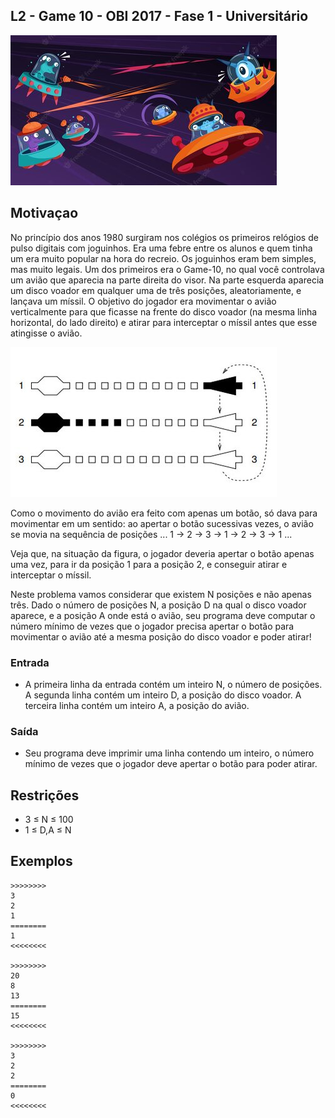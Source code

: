## L2 - Game 10 - OBI 2017 - Fase 1 - Universitário

![]( cover.jpg)

[](solver.c)
## Motivaçao

No princípio dos anos 1980 surgiram nos colégios os primeiros relógios de pulso digitais com joguinhos. Era uma febre entre os alunos e quem tinha um era muito popular na hora do recreio. Os joguinhos eram bem simples, mas muito legais. Um dos primeiros era o Game-10, no qual você controlava um avião que aparecia na parte direita do visor. Na parte esquerda aparecia um disco voador em qualquer uma de três posições, aleatoriamente, e lançava um míssil. O objetivo do jogador era movimentar o avião verticalmente para que ficasse na frente do disco voador (na mesma linha horizontal, do lado direito) e atirar para interceptar o míssil antes que esse atingisse o avião.

![](__figura.jpg)

Como o movimento do avião era feito com apenas um botão, só dava para movimentar em um sentido: ao apertar o botão sucessivas vezes, o avião se movia na sequência de posições ... 1 → 2 → 3 → 1 → 2 → 3 → 1 ...

Veja que, na situação da figura, o jogador deveria apertar o botão apenas uma vez, para ir da posição 1 para a posição 2, e conseguir atirar e interceptar o míssil.

Neste problema vamos considerar que existem N posições e não apenas três. Dado o número de posições N, a posição D na qual o disco voador aparece, e a posição A onde está o avião, seu programa deve computar o número mínimo de vezes que o jogador precisa apertar o botão para movimentar o avião até a mesma posição do disco voador e poder atirar!

### Entrada

- A primeira linha da entrada contém um inteiro N, o número de posições. A segunda linha contém um inteiro D, a posição do disco voador. A terceira linha contém um inteiro A, a posição do avião.

### Saída

- Seu programa deve imprimir uma linha contendo um inteiro, o número mínimo de vezes que o jogador deve apertar o botão para poder atirar.

## Restrições

* 3 ≤ N ≤ 100
* 1 ≤ D,A ≤ N

## Exemplos

```
>>>>>>>>
3
2
1
========
1
<<<<<<<<

>>>>>>>>
20
8
13
========
15
<<<<<<<<

>>>>>>>>
3
2
2
========
0
<<<<<<<<
```


